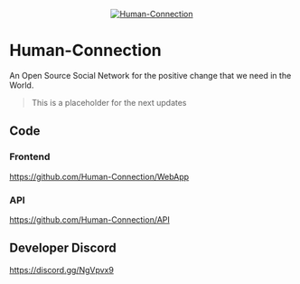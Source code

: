 <p align="center">
  <a href="https://human-connection.org"><img align="center" src="https://human-connection.org/wp-content/uploads/2017/11/human-connection-logo.svg" alt="Human-Connection" /></a>
</p>

# Human-Connection

An Open Source Social Network for the positive change that we need in the World.

> This is a placeholder for the next updates

## Code

### Frontend
https://github.com/Human-Connection/WebApp

### API
https://github.com/Human-Connection/API

## Developer Discord
https://discord.gg/NgVpvx9
